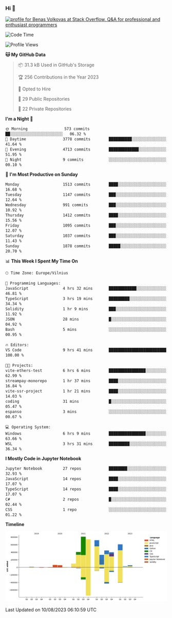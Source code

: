 ### Hi 👋
<a href="https://stackoverflow.com/users/14954249/benas-volkovas"><img src="https://stackoverflow.com/users/flair/14954249.png?theme=dark" width="208" height="58" alt="profile for Benas Volkovas at Stack Overflow, Q&amp;A for professional and enthusiast programmers" title="profile for Benas Volkovas at Stack Overflow, Q&amp;A for professional and enthusiast programmers"></a>

<!--START_SECTION:waka-->
![Code Time](http://img.shields.io/badge/Code%20Time-1%2C542%20hrs%2054%20mins-blue)

![Profile Views](http://img.shields.io/badge/Profile%20Views-0-blue)

**🐱 My GitHub Data** 

> 📦 31.3 kB Used in GitHub's Storage 
 > 
> 🏆 256 Contributions in the Year 2023
 > 
> 💼 Opted to Hire
 > 
> 📜 29 Public Repositories 
 > 
> 🔑 22 Private Repositories 
 > 
**I'm a Night 🦉** 

```text
🌞 Morning                573 commits         ██░░░░░░░░░░░░░░░░░░░░░░░   06.32 % 
🌆 Daytime                3778 commits        ██████████░░░░░░░░░░░░░░░   41.64 % 
🌃 Evening                4713 commits        █████████████░░░░░░░░░░░░   51.95 % 
🌙 Night                  9 commits           ░░░░░░░░░░░░░░░░░░░░░░░░░   00.10 % 
```
📅 **I'm Most Productive on Sunday** 

```text
Monday                   1513 commits        ████░░░░░░░░░░░░░░░░░░░░░   16.68 % 
Tuesday                  1147 commits        ███░░░░░░░░░░░░░░░░░░░░░░   12.64 % 
Wednesday                991 commits         ███░░░░░░░░░░░░░░░░░░░░░░   10.92 % 
Thursday                 1412 commits        ████░░░░░░░░░░░░░░░░░░░░░   15.56 % 
Friday                   1095 commits        ███░░░░░░░░░░░░░░░░░░░░░░   12.07 % 
Saturday                 1037 commits        ███░░░░░░░░░░░░░░░░░░░░░░   11.43 % 
Sunday                   1878 commits        █████░░░░░░░░░░░░░░░░░░░░   20.70 % 
```


📊 **This Week I Spent My Time On** 

```text
🕑︎ Time Zone: Europe/Vilnius

💬 Programming Languages: 
JavaScript               4 hrs 32 mins       ████████████░░░░░░░░░░░░░   46.81 % 
TypeScript               3 hrs 19 mins       █████████░░░░░░░░░░░░░░░░   34.34 % 
Solidity                 1 hr 9 mins         ███░░░░░░░░░░░░░░░░░░░░░░   11.92 % 
JSON                     28 mins             █░░░░░░░░░░░░░░░░░░░░░░░░   04.92 % 
Bash                     5 mins              ░░░░░░░░░░░░░░░░░░░░░░░░░   00.95 % 

🔥 Editors: 
VS Code                  9 hrs 41 mins       █████████████████████████   100.00 % 

🐱‍💻 Projects: 
vite-ethers-test         6 hrs 6 mins        ████████████████░░░░░░░░░   62.99 % 
streampay-monorepo       1 hr 37 mins        ████░░░░░░░░░░░░░░░░░░░░░   16.84 % 
vite-ssr-project         1 hr 21 mins        ████░░░░░░░░░░░░░░░░░░░░░   14.03 % 
coding                   31 mins             █░░░░░░░░░░░░░░░░░░░░░░░░   05.47 % 
espanso                  3 mins              ░░░░░░░░░░░░░░░░░░░░░░░░░   00.67 % 

💻 Operating System: 
Windows                  6 hrs 9 mins        ████████████████░░░░░░░░░   63.66 % 
WSL                      3 hrs 31 mins       █████████░░░░░░░░░░░░░░░░   36.34 % 
```

**I Mostly Code in Jupyter Notebook** 

```text
Jupyter Notebook         27 repos            ████████░░░░░░░░░░░░░░░░░   32.93 % 
JavaScript               14 repos            ████░░░░░░░░░░░░░░░░░░░░░   17.07 % 
TypeScript               14 repos            ████░░░░░░░░░░░░░░░░░░░░░   17.07 % 
C#                       2 repos             █░░░░░░░░░░░░░░░░░░░░░░░░   02.44 % 
CSS                      1 repo              ░░░░░░░░░░░░░░░░░░░░░░░░░   01.22 % 
```



**Timeline**

![Lines of Code chart](https://raw.githubusercontent.com/BenasVolkovas/BenasVolkovas/main/assets/bar_graph.png)


 Last Updated on 10/08/2023 06:10:59 UTC
<!--END_SECTION:waka-->
